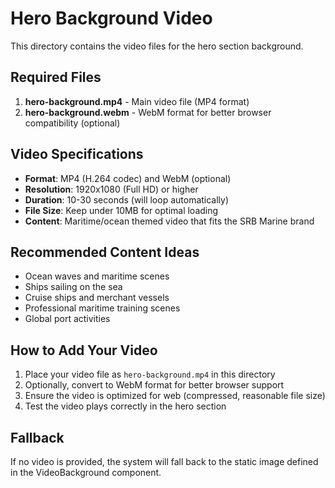 # Hero Background Video

This directory contains the video files for the hero section background.

## Required Files

1. **hero-background.mp4** - Main video file (MP4 format)
2. **hero-background.webm** - WebM format for better browser compatibility (optional)

## Video Specifications

- **Format**: MP4 (H.264 codec) and WebM (optional)
- **Resolution**: 1920x1080 (Full HD) or higher
- **Duration**: 10-30 seconds (will loop automatically)
- **File Size**: Keep under 10MB for optimal loading
- **Content**: Maritime/ocean themed video that fits the SRB Marine brand

## Recommended Content Ideas

- Ocean waves and maritime scenes
- Ships sailing on the sea
- Cruise ships and merchant vessels
- Professional maritime training scenes
- Global port activities

## How to Add Your Video

1. Place your video file as `hero-background.mp4` in this directory
2. Optionally, convert to WebM format for better browser support
3. Ensure the video is optimized for web (compressed, reasonable file size)
4. Test the video plays correctly in the hero section

## Fallback

If no video is provided, the system will fall back to the static image defined in the VideoBackground component.

